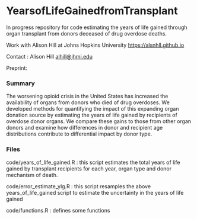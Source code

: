 # YearsofLifeGainedfromTransplant

In progress repository for code estimating the years of life gained through organ transplant from donors deceased of drug overdose deaths.

Work with Alison Hill at Johns Hopkins University https://alsnhll.github.io

Contact : Alison Hill alhill@jhmi.edu

Preprint: 

### Summary

The worsening opioid crisis in the United States has increased the availability of organs from donors who died of drug overdoses. We developed methods for quantifying the impact of this expanding organ donation source by estimating the years of life gained by recipients of overdose donor organs. We compare these gains to those from other organ donors and examine how differences in donor and recipient age distributions contribute to differential impact by donor type.


### Files

code/years_of_life_gained.R : this script estimates the total years of life gained by transplant recipients for each year, organ type and donor mechanism of death.

code/error_estimate_ylg.R : this script resamples the above years_of_life_gained script to estimate the uncertainty in the years of life gained

code/functions.R : defines some functions
